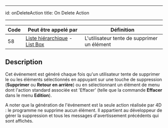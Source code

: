 - - -
id: onDeleteAction title: On Delete Action
- - -

| Code | Peut être appelé par                                                                             | Définition                                  |
| ---- | ------------------------------------------------------------------------------------------------ | ------------------------------------------- |
| 58   | [Liste hiérarchique](FormObjects/list_overview.md) - [List Box](FormObjects/listbox_overview.md) | L'utilisateur tente de supprimer un élément |


## Description

Cet événement est généré chaque fois qu'un utilisateur tente de supprimer le ou les éléments sélectionnés en appuyant sur une touche de suppression (**Supprimer** ou **Retour en arrière**) ou en sélectionnant un élément de menu dont l'action standard associée est 'Effacer' (telle que la commande **Effacer** dans le menu **Edition**).

A noter que la génération de l'événement est la seule action réalisée par 4D : le programme ne supprime aucun élément. Il appartient au développeur de gérer la suppression et tous les messages d'avertissement précédents qui sont affichés.
